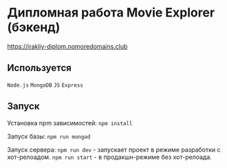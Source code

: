 # Дипломная работа Movie Explorer (бэкенд)

https://irakliy-diplom.nomoredomains.club

## Используется

`Node.js`
`MongoDB`
`JS`
`Express`

## Запуск
Установка npm зависимостей:
`npm install`

Запуск базы:
`npm run mongod`

Запуск сервера:
`npm run dev` - запускает проект в режиме разработки с хот-релоадом.
`npm run start` - в продакшн-режиме без хот-релоада.
